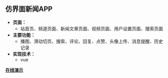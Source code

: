 ## 仿界面新闻APP

* **页面：**
  * 站首页、频道页面、新闻文章页面、视频页面、用户设置页面、搜索页面
* **主要功能：**
  * 播图、滑动切页、搜索、评论、回复、点赞、头像上传、消息提醒、历史记录
* **实现技术：**
  * vue

**[在线演示](http://loisluo.com/pp)**
